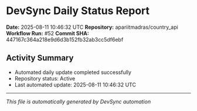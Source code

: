 # DevSync Daily Status Report

**Date:** 2025-08-11 10:46:32 UTC
**Repository:** apariitmadras/country_api
**Workflow Run:** #52
**Commit SHA:** 447167c364a218e9d6d3b152fb32ab3cc5df6ebf

## Activity Summary
- Automated daily update completed successfully
- Repository status: Active
- Last automated update: 2025-08-11 10:46:32 UTC

---
*This file is automatically generated by DevSync automation*
